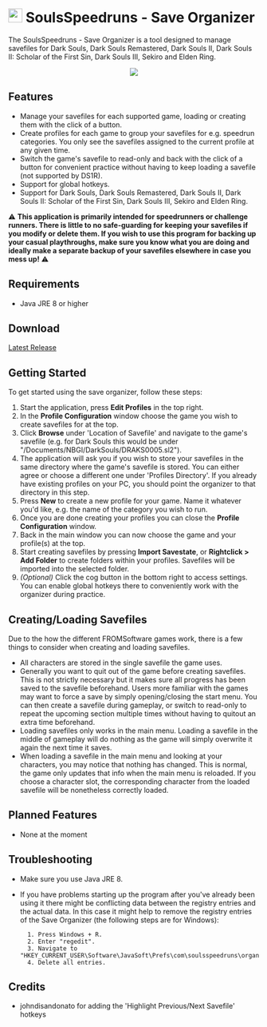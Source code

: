 # <img src="https://github.com/Kahmul/SoulsSpeedruns-Save-Organizer/blob/develop/src/com/soulsspeedruns/organizer/resources/SoulsSpeedrunsLogo32.png" width="28px"/> SoulsSpeedruns - Save Organizer

The SoulsSpeedruns - Save Organizer is a tool designed to manage savefiles for Dark Souls, Dark Souls Remastered, Dark Souls II, Dark Souls II: Scholar of the First Sin, Dark Souls III, Sekiro and Elden Ring.

<p align="center">
    <img src="https://github.com/Kahmul/SoulsSpeedruns-Save-Organizer/blob/develop/docs/images/OrganizerOverview.png"/>
</p>

## Features

- Manage your savefiles for each supported game, loading or creating them with the click of a button.
- Create profiles for each game to group your savefiles for e.g. speedrun categories. You only see the savefiles assigned to the current profile at any given time.
- Switch the game's savefile to read-only and back with the click of a button for convenient practice without having to keep loading a savefile (not supported by DS1R).
- Support for global hotkeys.
- Support for Dark Souls, Dark Souls Remastered, Dark Souls II, Dark Souls II: Scholar of the First Sin, Dark Souls III, Sekiro and Elden Ring.

⚠️ **This application is primarily intended for speedrunners or challenge runners. There is little to no safe-guarding for keeping your savefiles if you modify or delete them. If you wish to use this program for backing up your casual playthroughs, make sure you know what you are doing and ideally make a separate backup of your savefiles elsewhere in case you mess up!** ⚠️

## Requirements

- Java JRE 8 or higher

## Download

[Latest Release](https://github.com/Kahmul/SpeedSouls-Save-Organizer/releases)


## Getting Started

To get started using the save organizer, follow these steps:

1. Start the application, press **Edit Profiles** in the top right.
2. In the **Profile Configuration** window choose the game you wish to create savefiles for at the top.
3. Click **Browse** under 'Location of Savefile' and navigate to the game's savefile (e.g. for Dark Souls this would be under "<User>/Documents/NBGI/DarkSouls/DRAKS0005.sl2").
4. The application will ask you if you wish to store your savefiles in the same directory where the game's savefile is stored. You can either agree or choose a different one under 'Profiles Directory'. If you already have existing profiles on your PC, you should point the organizer to that directory in this step.
5. Press **New** to create a new profile for your game. Name it whatever you'd like, e.g. the name of the category you wish to run.
6. Once you are done creating your profiles you can close the **Profile Configuration** window.
7. Back in the main window you can now choose the game and your profile(s) at the top.
8. Start creating savefiles by pressing **Import Savestate**, or **Rightclick > Add Folder** to create folders within your profiles. Savefiles will be imported into the selected folder.
9. *(Optional)* Click the cog button in the bottom right to access settings. You can enable global hotkeys there to conveniently work with the organizer during practice.

## Creating/Loading Savefiles

Due to the how the different FROMSoftware games work, there is a few things to consider when creating and loading savefiles.

- All characters are stored in the single savefile the game uses.
- Generally you want to quit out of the game before creating savefiles. This is not strictly necessary but it makes sure all progress has been saved to the savefile beforehand. Users more familiar with the games may want to force a save by simply opening/closing the start menu. You can then create a savefile during gameplay, or switch to read-only to repeat the upcoming section multiple times without having to quitout an extra time beforehand.
- Loading savefiles only works in the main menu. Loading a savefile in the middle of gameplay will do nothing as the game will simply overwrite it again the next time it saves.
- When loading a savefile in the main menu and looking at your characters, you may notice that nothing has changed. This is normal, the game only updates that info when the main menu is reloaded. If you choose a character slot, the corresponding character from the loaded savefile will be nonetheless correctly loaded.

## Planned Features

- None at the moment

## Troubleshooting

- Make sure you use Java JRE 8.
- If you have problems starting up the program after you've already been using it there might be conflicting data between the registry entries and the actual data. In this case it might help to remove the registry entries of the Save Organizer (the following steps are for Windows):

        1. Press Windows + R.
        2. Enter "regedit".
        3. Navigate to "HKEY_CURRENT_USER\Software\JavaSoft\Prefs\com\soulsspeedruns\organizer\prefs".
        4. Delete all entries.

## Credits

- johndisandonato for adding the 'Highlight Previous/Next Savefile' hotkeys
